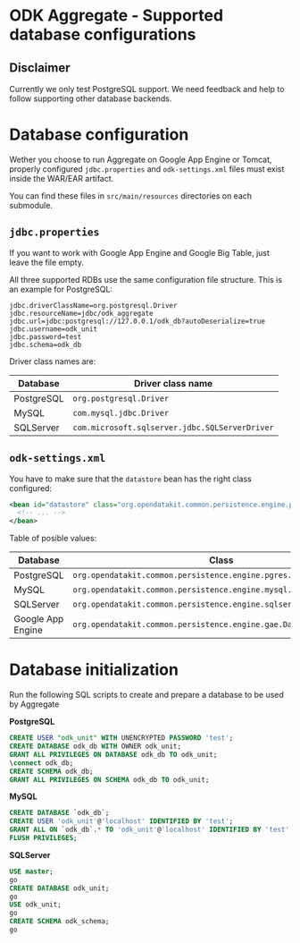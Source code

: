# ODK Aggregate - Supported database configurations

## Disclaimer

Currently we only test PostgreSQL support. We need feedback and help to follow supporting other database backends.

# Database configuration

Wether you choose to run Aggregate on Google App Engine or Tomcat, properly configured `jdbc.properties` and `odk-settings.xml` files must exist inside the WAR/EAR artifact.

You can find these files in `src/main/resources` directories on each submodule.

## `jdbc.properties`

If you want to work with Google App Engine and Google Big Table, just leave the file empty.

All three supported RDBs use the same configuration file structure. This is an example for PostgreSQL:

```properties
jdbc.driverClassName=org.postgresql.Driver
jdbc.resourceName=jdbc/odk_aggregate
jdbc.url=jdbc:postgresql://127.0.0.1/odk_db?autoDeserialize=true
jdbc.username=odk_unit
jdbc.password=test
jdbc.schema=odk_db
```

Driver class names are:

| Database   | Driver class name                              |
| ---------- | ---------------------------------------------- |
| PostgreSQL | `org.postgresql.Driver`                        |
| MySQL      | `com.mysql.jdbc.Driver`                        |
| SQLServer  | `com.microsoft.sqlserver.jdbc.SQLServerDriver` |

## `odk-settings.xml`

You have to make sure that the `datastore` bean has the right class configured:

```xml
<bean id="datastore" class="org.opendatakit.common.persistence.engine.pgres.DatastoreImpl">
  <!-- ... -->
</bean>
```

Table of posible values:

| Database          | Class                                                               |
| ----------------- | ------------------------------------------------------------------- |
| PostgreSQL        | `org.opendatakit.common.persistence.engine.pgres.DatastoreImpl`     |
| MySQL             | `org.opendatakit.common.persistence.engine.mysql.DatastoreImpl`     |
| SQLServer         | `org.opendatakit.common.persistence.engine.sqlserver.DatastoreImpl` |
| Google App Engine | `org.opendatakit.common.persistence.engine.gae.DatastoreImpl`       |

# Database initialization

Run the following SQL scripts to create and prepare a database to be used by Aggregate

**PostgreSQL**

```sql
CREATE USER "odk_unit" WITH UNENCRYPTED PASSWORD 'test';
CREATE DATABASE odk_db WITH OWNER odk_unit;
GRANT ALL PRIVILEGES ON DATABASE odk_db TO odk_unit;
\connect odk_db;
CREATE SCHEMA odk_db;
GRANT ALL PRIVILEGES ON SCHEMA odk_db TO odk_unit;
```

**MySQL**

```sql
CREATE DATABASE `odk_db`;
CREATE USER 'odk_unit'@'localhost' IDENTIFIED BY 'test';
GRANT ALL ON `odk_db`.* TO 'odk_unit'@'localhost' IDENTIFIED BY 'test';
FLUSH PRIVILEGES;
```

**SQLServer**

```sql
USE master;
go
CREATE DATABASE odk_unit;
go
USE odk_unit;
go
CREATE SCHEMA odk_schema;
go
```

